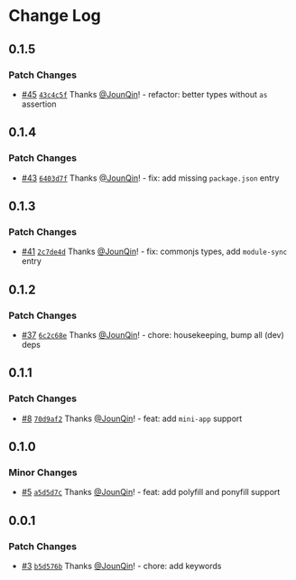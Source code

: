# Change Log

## 0.1.5

### Patch Changes

- [#45](https://github.com/un-ts/ab64/pull/45) [`43c4c5f`](https://github.com/un-ts/ab64/commit/43c4c5fd5543d7c9622fce4c841cc3e6d797de81) Thanks [@JounQin](https://github.com/JounQin)! - refactor: better types without `as` assertion

## 0.1.4

### Patch Changes

- [#43](https://github.com/un-ts/ab64/pull/43) [`6403d7f`](https://github.com/un-ts/ab64/commit/6403d7f93654bcbdd72132864b5316796649c49d) Thanks [@JounQin](https://github.com/JounQin)! - fix: add missing `package.json` entry

## 0.1.3

### Patch Changes

- [#41](https://github.com/un-ts/ab64/pull/41) [`2c7de4d`](https://github.com/un-ts/ab64/commit/2c7de4d6a13ee883fd1aca0cbaedcd1eaf357cf2) Thanks [@JounQin](https://github.com/JounQin)! - fix: commonjs types, add `module-sync` entry

## 0.1.2

### Patch Changes

- [#37](https://github.com/un-ts/ab64/pull/37) [`6c2c68e`](https://github.com/un-ts/ab64/commit/6c2c68eea6acca813389dc86e625cd7acebdcb21) Thanks [@JounQin](https://github.com/JounQin)! - chore: housekeeping, bump all (dev) deps

## 0.1.1

### Patch Changes

- [#8](https://github.com/un-ts/ab64/pull/8) [`70d9af2`](https://github.com/un-ts/ab64/commit/70d9af21940b81edbe5fc150ba2b85d870522e87) Thanks [@JounQin](https://github.com/JounQin)! - feat: add `mini-app` support

## 0.1.0

### Minor Changes

- [#5](https://github.com/un-ts/ab64/pull/5) [`a5d5d7c`](https://github.com/un-ts/ab64/commit/a5d5d7c1f514371f715d101237ce64305254604f) Thanks [@JounQin](https://github.com/JounQin)! - feat: add polyfill and ponyfill support

## 0.0.1

### Patch Changes

- [#3](https://github.com/un-ts/ab64/pull/3) [`b5d576b`](https://github.com/un-ts/ab64/commit/b5d576bd65769f7f135205ad114499b3d0a683d8) Thanks [@JounQin](https://github.com/JounQin)! - chore: add keywords
